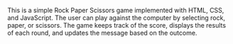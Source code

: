 This is a simple Rock Paper Scissors game implemented with HTML, CSS, and JavaScript. The user can play against the computer by selecting rock, paper, or scissors. The game keeps track of the score, displays the results of each round, and updates the message based on the outcome.
